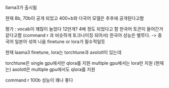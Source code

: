 llama3가 출시됨

현재 8b, 70b이 공개 되었고 400+b와 다국어 모델은 추후에 공개된다고함

평가 : vocab이 꽤많이 늘었다 12만개? 4배 정도 되었다고 함
한국어 토큰이 들어간거 같다고함 (command r 과 비슷하게 토크나이징 되어서)
한국어 성능은 별루다. -> 중국어 일본어 섞여 나옴
finetune or lora가 필수적일듯

현재 laama3 finetune, lora는 torchtune과 axolotl이 있는데

torchtune은 single gpu에서만 qlora를 지원 multiple gpu에서는 lora만 지원 (현재는)
axolotl은 multiple gpu에서도 qlora를 지원

command r 100b 성능이 꽤나 좋다 